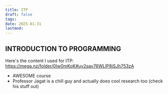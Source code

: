 ```yaml
---
title: ITP
draft: false
tags:
date: 2025-01-31
lastmod:
---
```

## INTRODUCTION TO PROGRAMMING

Here's the content I used for ITP:
https://mega.nz/folder/0Iw0mKoK#uy2sav76WLlP8iSJh753zA

- AWESOME course 
- Professor Jagat is a chill guy and actually does cool research too (check his stuff out)